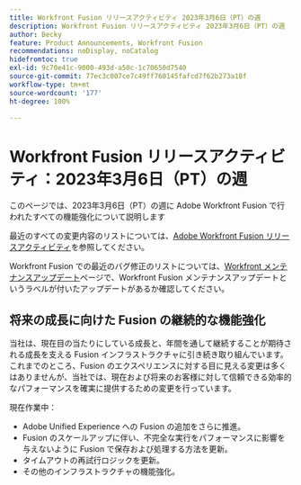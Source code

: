 ```yaml
---
title: Workfront Fusion リリースアクティビティ 2023年3月6日（PT）の週
description: Workfront Fusion リリースアクティビティ 2023年3月6日（PT）の週
author: Becky
feature: Product Announcements, Workfront Fusion
recommendations: noDisplay, noCatalog
hidefromtoc: true
exl-id: 9c70e41c-9000-493d-a50c-1c70650d7540
source-git-commit: 77ec3c007ce7c49ff760145fafcd7f62b273a18f
workflow-type: tm+mt
source-wordcount: '177'
ht-degree: 100%

---
```


# Workfront Fusion リリースアクティビティ：2023年3月6日（PT）の週

このページでは、2023年3月6日（PT）の週に Adobe Workfront Fusion で行われたすべての機能強化について説明します

最近のすべての変更内容のリストについては、[Adobe Workfront Fusion リリースアクティビティ](/help/workfront-fusion/fusion-product-releases/fusion-release-activity.md)を参照してください。

Workfront Fusion での最近のバグ修正のリストについては、[Workfront メンテナンスアップデート](https://experienceleague.adobe.com/docs/workfront-known-issues/releases/current-updates.html?lang=ja)ページで、Workfront Fusion メンテナンスアップデートというラベルが付いたアップデートがあるか確認してください。

## 将来の成長に向けた Fusion の継続的な機能強化

当社は、現在目の当たりにしている成長と、年間を通して継続することが期待される成長を支える Fusion インフラストラクチャに引き続き取り組んでいます。これまでのところ、Fusion のエクスペリエンスに対する目に見える変更は多くはありませんが、当社では、現在および将来のお客様に対して信頼できる効率的なパフォーマンスを確実に提供するための変更を行っています。

現在作業中：

* Adobe Unified Experience への Fusion の追加をさらに推進。
* Fusion のスケールアップに伴い、不完全な実行をパフォーマンスに影響を与えないように Fusion で保存および処理する方法を更新。
* タイムアウトの再試行ロジックを更新。
* その他のインフラストラクチャの機能強化。
